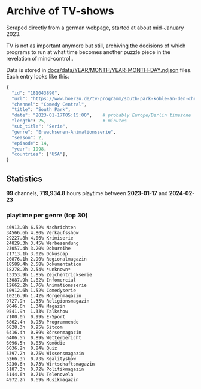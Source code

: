 # Archive of TV-shows

Scraped directly from a german webpage, started at about mid-January 2023.

TV is not as important anymore but still, archiving the decisions of which programs to run at what time
becomes another puzzle piece in the revelation of mind-control.. 

Data is stored in [docs/data/YEAR/MONTH/YEAR-MONTH-DAY.ndjson](docs/data/) files. 
Each entry looks like this:

```python
{
  "id": "181043890", 
  "url": "https://www.hoerzu.de/tv-programm/south-park-kohle-an-den-chefkoch/bid_181043890/", 
  "channel": "Comedy Central", 
  "title": "South Park", 
  "date": "2023-01-17T05:15:00",    # probably Europe/Berlin timezone 
  "length": 25,                     # minutes 
  "sub_title": "Serie", 
  "genre": "Erwachsenen-Animationsserie", 
  "season": 2, 
  "episode": 14, 
  "year": 1998, 
  "countries": ["USA"],
}
```

## Statistics

**99** channels, **719,934.8** hours playtime between **2023-01-17** and **2024-02-23**


### playtime per genre (top 30)

    46913.9h 6.52% Nachrichten
    34566.6h 4.80% Verkaufsshow
    29227.8h 4.06% Krimiserie
    24829.3h 3.45% Werbesendung
    23057.4h 3.20% Dokureihe
    21713.1h 3.02% Dokusoap
    20876.1h 2.90% Regionalmagazin
    18589.4h 2.58% Dokumentation
    18278.2h 2.54% *unknown*
    13353.9h 1.85% Zeichentrickserie
    13087.9h 1.82% Infomercial
    12662.2h 1.76% Animationsserie
    10912.6h 1.52% Comedyserie
    10216.9h 1.42% Morgenmagazin
    9727.9h  1.35% Religionsmagazin
    9646.6h  1.34% Magazin
    9541.9h  1.33% Talkshow
    7100.0h  0.99% E-Sport
    6862.4h  0.95% Programmende
    6828.3h  0.95% Sitcom
    6416.4h  0.89% Börsenmagazin
    6406.5h  0.89% Wetterbericht
    6096.5h  0.85% Komödie
    6036.2h  0.84% Quiz
    5397.2h  0.75% Wissensmagazin
    5266.3h  0.73% Realityshow
    5230.6h  0.73% Wirtschaftsmagazin
    5187.3h  0.72% Politikmagazin
    5144.6h  0.71% Telenovela
    4972.2h  0.69% Musikmagazin
